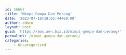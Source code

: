 ```yaml
---
id: 16667
title: 'Mimpi Gempa Dan Perang'
date: '2023-07-16T18:05:44+00:00'
author: admin
layout: post
guid: 'https://bos.awn.biz.id/mimpi-gempa-dan-perang/'
permalink: /mimpi-gempa-dan-perang/
categories:
    - Uncategorized
---
```


